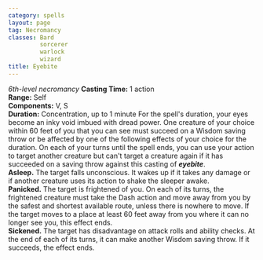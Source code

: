 ```yaml
---
category: spells
layout: page
tag: Necromancy
classes: Bard
         sorcerer
         warlock
         wizard
title: Eyebite 
---
```

_6th-level necromancy_ 
**Casting Time:** 1 action    
**Range:** Self    
**Components:** V, S    
**Duration:** Concentration, up to 1 minute 
For the spell's duration, your eyes become an inky void imbued with dread power. One creature of your choice within 60 feet of you that you can see must succeed on a Wisdom saving throw or be affected by one of the following effects of your choice for the duration. On each of your turns until the spell ends, you can use your action to target another creature but can't target a creature again if it has succeeded on a saving throw against this casting of **_eyebite_**.    
**Asleep.** The target falls unconscious. It wakes up if it takes any damage or if another creature uses its action to shake the sleeper awake.    
**Panicked.** The target is frightened of you. On each of its turns, the frightened creature must take the Dash action and move away from you by the safest and shortest available route, unless there is nowhere to move. If the target moves to a place at least 60 feet away from you where it can no longer see you, this effect ends.    
**Sickened.** The target has disadvantage on attack rolls and ability checks. At the end of each of its turns, it can make another Wisdom saving throw. If it succeeds, the effect ends.